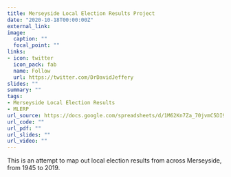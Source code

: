 ```yaml
---
title: Merseyside Local Election Results Project
date: "2020-10-18T00:00:00Z"
external_link: 
image:
  caption: ""
  focal_point: ""
links:
- icon: twitter
  icon_pack: fab
  name: Follow
  url: https://twitter.com/DrDavidJeffery
slides: ""
summary: ""
tags:
- Merseyside Local Election Results
- MLERP
url_source: https://docs.google.com/spreadsheets/d/1M62Kn7Za_70jvmC5DI9hzXMyEfD5S5vwZrniPt7s0Sg/edit#gid=0
url_code: ""
url_pdf: ""
url_slides: ""
url_video: ""
---
```


This is an attempt to map out local election results from across Merseyside, from 1945 to 2019.
